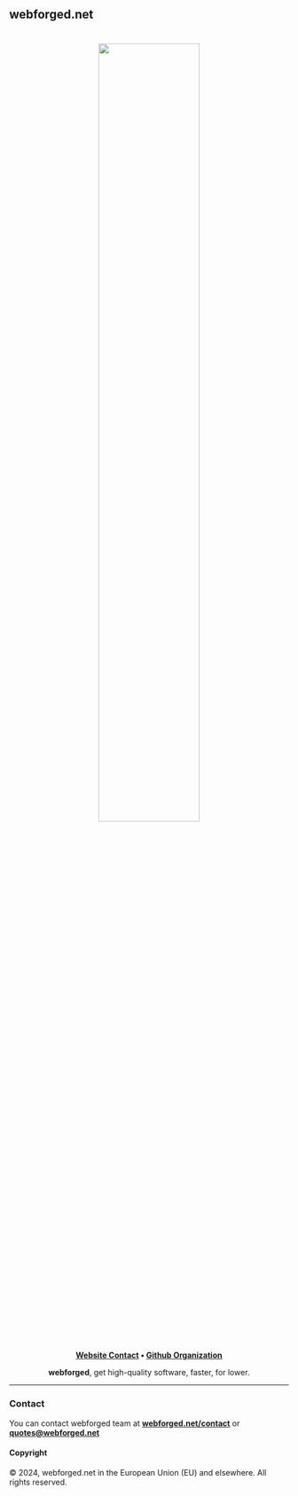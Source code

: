 ## webforged.net

<h1 align="center">
    <a href="https://github.com/webforged" target="_blank">
        <img height="60%" width="60%" src="https://github.com/webforged/branding/"><br>
    </a>
</h1>

<p align="center">
    <b><a href="http://webforged.net/contact">Website Contact</a> • <a href="https://github.com/webforged">Github Organization</a></b>
</p>

<p align="center">
   <b>webforged</b>, get high-quality software, faster, for lower.
</p>

---

### Contact

You can contact webforged team at <b><a href="http://webforged.net/contact">webforged.net/contact</a></b> or <b><a href="maito:quotes@webforged.net">quotes@webforged.net</a></b>

#### Copyright

© 2024, webforged.net in the European Union (EU) and elsewhere. All rights reserved.
